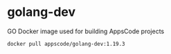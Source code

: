 # golang-dev

GO Docker image used for building AppsCode projects

```console
docker pull appscode/golang-dev:1.19.3
```
